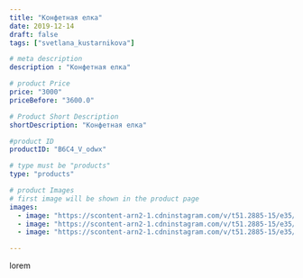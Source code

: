 ```yaml
---
title: "Конфетная елка"
date: 2019-12-14
draft: false
tags: ["svetlana_kustarnikova"]

# meta description
description : "Конфетная елка"

# product Price
price: "3000"
priceBefore: "3600.0"

# Product Short Description
shortDescription: "Конфетная елка"

#product ID
productID: "B6C4_V_odwx"

# type must be "products"
type: "products"

# product Images
# first image will be shown in the product page
images:
  - image: "https://scontent-arn2-1.cdninstagram.com/v/t51.2885-15/e35/78987139_578316539637155_3942530548202117616_n.jpg?se=7&tp=1&_nc_ht=scontent-arn2-1.cdninstagram.com&_nc_cat=111&_nc_ohc=HwzlUB-p_AEAX9HPYxt&oh=8857f9153fca8a20a8d31bd0e905da8b&oe=606D345C&ig_cache_key=MjE5ODU3MDIwMzIzNTgzOTExNw%3D%3D.2"
  - image: "https://scontent-arn2-1.cdninstagram.com/v/t51.2885-15/e35/79188867_2429548300506746_2995674756477925042_n.jpg?se=7&tp=1&_nc_ht=scontent-arn2-1.cdninstagram.com&_nc_cat=102&_nc_ohc=aBnhX28GF3cAX-YFI5f&oh=5bc6d32bf09041be071ed41fd7fda2ca&oe=606D5F98&ig_cache_key=MjE5ODU3MDIwMzI1Mjc3NDI5MQ%3D%3D.2"
  - image: "https://scontent-arn2-1.cdninstagram.com/v/t51.2885-15/e35/79720100_174744967054437_2853519052399049764_n.jpg?se=7&tp=1&_nc_ht=scontent-arn2-1.cdninstagram.com&_nc_cat=109&_nc_ohc=-sA1lykHiF4AX-gol6d&oh=13e57fb3539a8d4ba34e310521967583&oe=606CAB98&ig_cache_key=MjE5ODU3MDIwMzI0NDE4NTIzNw%3D%3D.2"

---
```

lorem

